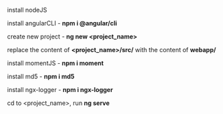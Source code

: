 install nodeJS

install angularCLI - **npm i @angular/cli**

create new project - **ng new <project_name>**

replace the content of **<project_name>/src/** with the content of **webapp/**

install momentJS - **npm i moment**

install md5 - **npm i md5**

install ngx-logger - **npm i ngx-logger**

cd to <project_name>, run **ng serve**
